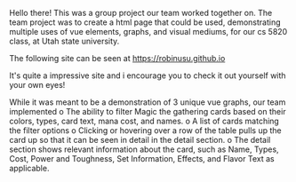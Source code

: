 Hello there! This was a group project our team worked together on. The team project was to create a html page that could be used, demonstrating multiple uses of vue elements, graphs, and visual mediums, for our cs 5820 class, at Utah state university. 

The following site can be seen at 
https://robinusu.github.io

It's quite a impressive site and i encourage you to check it out  yourself with your own eyes! 

While it was meant to be a demonstration of 3 unique vue graphs, our team implemented
o The ability to filter Magic the gathering cards based on their colors, types, card text, mana cost, and names. 
o A list of cards matching the filter options
o Clicking or hovering over a row of the table pulls up the card up so that it can be seen in detail in the detail section. 
o The detail section shows relevant information about the card, such as Name, Types, Cost, Power and Toughness, Set Information, Effects, and Flavor Text as applicable.
